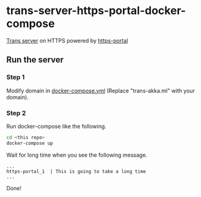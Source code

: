 # trans-server-https-portal-docker-compose

[Trans server](https://github.com/nwtgck/trans-server-akka) on HTTPS powered by [https-portal](https://github.com/SteveLTN/https-portal)

## Run the server

### Step 1

Modify domain in [docker-compose.yml](docker-compose.yml) (Replace "trans-akka.ml" with your domain). 

### Step 2

Run docker-compose like the following.

```bash
cd <this repo>
docker-compose up
```

Wait for long time when you see the following message.

```
...
https-portal_1  | This is going to take a long time
...
````

Done!
